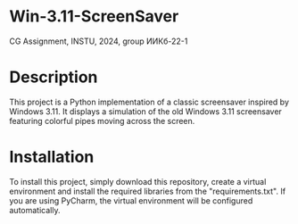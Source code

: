 # Win-3.11-ScreenSaver
CG Assignment, INSTU, 2024, group ИИКб-22-1

# Description
This project is a Python implementation of a classic screensaver inspired by Windows 3.11. It displays a simulation of the old Windows 3.11 screensaver featuring colorful pipes moving across the screen.

# Installation
To install this project, simply download this repository, create a virtual environment and install the required libraries from the "requirements.txt". If you are using PyCharm, the virtual environment will be configured automatically.
